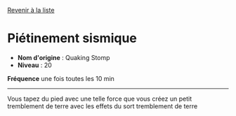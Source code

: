 [Revenir à la liste](..)

# Piétinement sismique

 * **Nom d'origine** : Quaking Stomp
 * **Niveau** : 20


<p><strong>Fréquence</strong> une fois toutes les 10 min</p>
<hr>
<p>Vous tapez du pied avec une telle force que vous créez un petit tremblement de terre avec les effets du sort tremblement de terre</p>